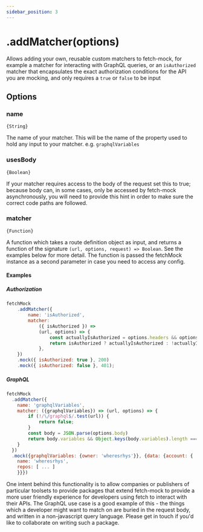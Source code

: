 ```yaml
---
sidebar_position: 3
---
```

# .addMatcher(options)


Allows adding your own, reusable custom matchers to fetch-mock, for example a matcher for interacting with GraphQL queries, or an `isAuthorized` matcher that encapsulates the exact authorization conditions for the API you are mocking, and only requires a `true` or `false` to be input

## Options

### name

`{String}`

The name of your matcher. This will be the name of the property used to hold any input to your matcher. e.g. `graphqlVariables`

### usesBody

`{Boolean}`

If your matcher requires access to the body of the request set this to true; because body can, in some cases, only be accessed by fetch-mock asynchronously, you will need to provide this hint in order to make sure the correct code paths are followed.

### matcher

`{Function}`

A function which takes a route definition object as input, and returns a function of the signature `(url, options, request) => Boolean`. See the examples below for more detail. The function is passed the fetchMock instance as a second parameter in case you need to access any config.

#### Examples

##### Authorization

```js
fetchMock
	.addMatcher({
		name: 'isAuthorized',
		matcher:
			({ isAuthorized }) =>
			(url, options) => {
				const actuallyIsAuthorized = options.headers && options.headers.auth;
				return isAuthorized ? actuallyIsAuthorized : !actuallyIsAuthorized;
			},
	})
	.mock({ isAuthorized: true }, 200)
	.mock({ isAuthorized: false }, 401);
```

##### GraphQL

```js
fetchMock
  .addMatcher({
    name: 'graphqlVariables',
    matcher: ({graphqlVariables}) => (url, options) => {
        if (!/\/graphql$/.test(url)) {
            return false;
        }
        const body = JSON.parse(options.body)
        return body.variables && Object.keys(body.variables).length === Object.keys(body.graphqlVariables).length && Object.entries(graphqlVariables).every(([key, val]) => body.variables[key] === val)
    }
  })
  .mock({graphqlVariables: {owner: 'wheresrhys'}}, {data: {account: {
    name: 'wheresrhys',
    repos: [ ... ]
    }}})
```

One intent behind this functionality is to allow companies or publishers of particular toolsets to provide packages that extend fetch-mock to provide a more user friendly experience for developers using fetch to interact with their APIs. The GraphQL use case is a good example of this - the things which a developer might want to match on are buried in the request body, and written in a non-javascript query language. Please get in touch if you'd like to collaborate on writing such a package.
